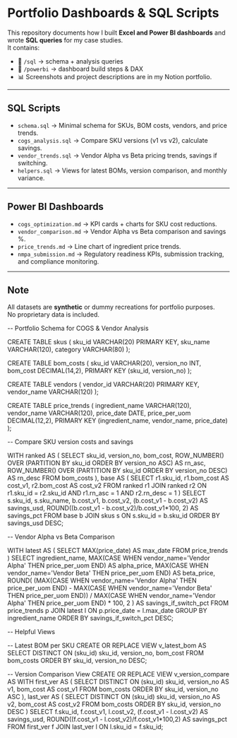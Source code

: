 # Portfolio Dashboards & SQL Scripts

This repository documents how I built **Excel and Power BI dashboards** and wrote **SQL queries** for my case studies.  
It contains:  
- 📂 `/sql` → schema + analysis queries  
- 📂 `/powerbi` → dashboard build steps & DAX  
- 📊 Screenshots and project descriptions are in my Notion portfolio.  

---

## SQL Scripts
- `schema.sql` → Minimal schema for SKUs, BOM costs, vendors, and price trends.  
- `cogs_analysis.sql` → Compare SKU versions (v1 vs v2), calculate savings.  
- `vendor_trends.sql` → Vendor Alpha vs Beta pricing trends, savings if switching.  
- `helpers.sql` → Views for latest BOMs, version comparison, and monthly variance.  

---

## Power BI Dashboards
- `cogs_optimization.md` → KPI cards + charts for SKU cost reductions.  
- `vendor_comparison.md` → Vendor Alpha vs Beta comparison and savings %.  
- `price_trends.md` → Line chart of ingredient price trends.  
- `nmpa_submission.md` → Regulatory readiness KPIs, submission tracking, and compliance monitoring.  

---

## Note
All datasets are **synthetic** or dummy recreations for portfolio purposes.  
No proprietary data is included.

-- Portfolio Schema for COGS & Vendor Analysis

CREATE TABLE skus (
  sku_id        VARCHAR(20) PRIMARY KEY,
  sku_name      VARCHAR(120),
  category      VARCHAR(80)
);

CREATE TABLE bom_costs (
  sku_id      VARCHAR(20),
  version_no  INT,
  bom_cost    DECIMAL(14,2),
  PRIMARY KEY (sku_id, version_no)
);

CREATE TABLE vendors (
  vendor_id    VARCHAR(20) PRIMARY KEY,
  vendor_name  VARCHAR(120)
);

CREATE TABLE price_trends (
  ingredient_name  VARCHAR(120),
  vendor_name      VARCHAR(120),
  price_date       DATE,
  price_per_uom    DECIMAL(12,2),
  PRIMARY KEY (ingredient_name, vendor_name, price_date)
);

-- Compare SKU version costs and savings

WITH ranked AS (
  SELECT
    sku_id,
    version_no,
    bom_cost,
    ROW_NUMBER() OVER (PARTITION BY sku_id ORDER BY version_no ASC)  AS rn_asc,
    ROW_NUMBER() OVER (PARTITION BY sku_id ORDER BY version_no DESC) AS rn_desc
  FROM bom_costs
),
base AS (
  SELECT
    r1.sku_id,
    r1.bom_cost AS cost_v1,
    r2.bom_cost AS cost_v2
  FROM ranked r1
  JOIN ranked r2
    ON r1.sku_id = r2.sku_id
   AND r1.rn_asc = 1
   AND r2.rn_desc = 1
)
SELECT
  s.sku_id,
  s.sku_name,
  b.cost_v1,
  b.cost_v2,
  (b.cost_v1 - b.cost_v2)                    AS savings_usd,
  ROUND((b.cost_v1 - b.cost_v2)/b.cost_v1*100, 2) AS savings_pct
FROM base b
JOIN skus s ON s.sku_id = b.sku_id
ORDER BY savings_usd DESC;

-- Vendor Alpha vs Beta Comparison

WITH latest AS (
  SELECT MAX(price_date) AS max_date FROM price_trends
)
SELECT
  ingredient_name,
  MAX(CASE WHEN vendor_name='Vendor Alpha' THEN price_per_uom END) AS alpha_price,
  MAX(CASE WHEN vendor_name='Vendor Beta'  THEN price_per_uom END) AS beta_price,
  ROUND(
    (MAX(CASE WHEN vendor_name='Vendor Alpha' THEN price_per_uom END) -
     MAX(CASE WHEN vendor_name='Vendor Beta'  THEN price_per_uom END))
    / MAX(CASE WHEN vendor_name='Vendor Alpha' THEN price_per_uom END) * 100, 2
  ) AS savings_if_switch_pct
FROM price_trends p
JOIN latest l ON p.price_date = l.max_date
GROUP BY ingredient_name
ORDER BY savings_if_switch_pct DESC;

-- Helpful Views

-- Latest BOM per SKU
CREATE OR REPLACE VIEW v_latest_bom AS
SELECT DISTINCT ON (sku_id)
  sku_id, version_no, bom_cost
FROM bom_costs
ORDER BY sku_id, version_no DESC;

-- Version Comparison View
CREATE OR REPLACE VIEW v_version_compare AS
WITH first_ver AS (
  SELECT DISTINCT ON (sku_id) sku_id, version_no AS v1, bom_cost AS cost_v1
  FROM bom_costs ORDER BY sku_id, version_no ASC
),
last_ver AS (
  SELECT DISTINCT ON (sku_id) sku_id, version_no AS v2, bom_cost AS cost_v2
  FROM bom_costs ORDER BY sku_id, version_no DESC
)
SELECT
  f.sku_id,
  f.cost_v1,
  l.cost_v2,
  (f.cost_v1 - l.cost_v2) AS savings_usd,
  ROUND((f.cost_v1 - l.cost_v2)/f.cost_v1*100,2) AS savings_pct
FROM first_ver f
JOIN last_ver l ON l.sku_id = f.sku_id;




